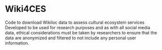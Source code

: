 # Wiki4CES
Code to download Wikiloc data to assess cultural ecosystem services
Developed to be used for research purposes and as with all social media data, ethical considerations must be taken by researchers to ensure that the data are anonymized and filtered to not include any personal user information.
